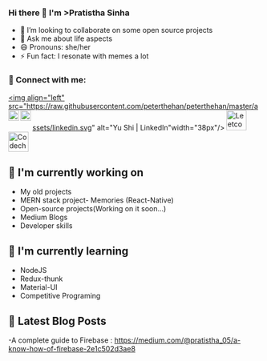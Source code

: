 ### Hi there 👋 I'm >Pratistha Sinha

- 👯 I’m looking to collaborate on some open source projects 
- 💬 Ask me about life aspects
- 😄 Pronouns: she/her
- ⚡ Fun fact: I resonate with memes a lot

<!--
**pratistha-05/pratistha-05** is a ✨ _special_ ✨ repository because its `README.md` (this file) appears on your GitHub profile.

Here are some ideas to get you started:
-->
### 🤝 Connect with me:

<a href="https://www.linkedin.com/in/pratistha-sinha-9a83141b3/"><img align="left" src="https://raw.githubusercontent.com/peterthehan/peterthehan/master/assets/linkedin.svg" alt="Yu Shi | LinkedIn"width="38px"/></a>
<a href="https://instagram.com/_walinmoonlight"><img align="left" src="https://raw.githubusercontent.com/yushi1007/yushi1007/main/images/instagram.svg" alt="Yu Shi | Instagram" width="21px"/></a>
<a href="https://medium.com/@pratistha_05"><img align="left" src="https://raw.githubusercontent.com/yushi1007/yushi1007/main/images/medium.svg" alt="Yu Shi | Medium" width="21px"/></a>
<a href="https://leetcode.com/pratistha-05/">
  <img alt="Leetcode" width="40px" src="https://leetcode.com/static/images/LeetCode_logo_rvs.png" />
</a>
<a href="https://www.codechef.com/users/pratistha0503">
  <img alt="Codechef" width="40px" src="https://cdn.codechef.com/sites/default/files/uploads/pictures/bdf71a95e637ef76e2e9c90c2c44a020.png" />
</a>

 ## 🔭 I'm currently working on

- My old projects
- MERN stack project- Memories (React-Native)
- Open-source projects(Working on it soon...)
- Medium Blogs
- Developer skills

## 🌱 I'm currently learning

- NodeJS
- Redux-thunk
- Material-UI
- Competitive Programing

## 📝 Latest Blog Posts
-A complete guide to Firebase : https://medium.com/@pratistha_05/a-know-how-of-firebase-2e1c502d3ae8



